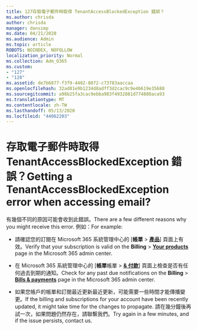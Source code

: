 ```yaml
---
title: 127存取電子郵件時取得 TenantAccessBlockedException 錯誤？
ms.author: chrisda
author: chrisda
manager: dansimp
ms.date: 04/21/2020
ms.audience: Admin
ms.topic: article
ROBOTS: NOINDEX, NOFOLLOW
localization_priority: Normal
ms.collection: Adm_O365
ms.custom:
- "127"
- "128"
ms.assetid: de7b6877-f3f9-4402-8072-c73783aaccaa
ms.openlocfilehash: 32ad81e9b1234d8adff3d2cac9c9e4b619e35688
ms.sourcegitcommit: a98b25fa3cac9ebba983f4932881d774880aca93
ms.translationtype: MT
ms.contentlocale: zh-TW
ms.lasthandoff: 05/13/2020
ms.locfileid: "44062203"
---
```

# <a name="getting-a-tenantaccessblockedexception-error-when-accessing-email"></a><span data-ttu-id="9db46-102">存取電子郵件時取得 TenantAccessBlockedException 錯誤？</span><span class="sxs-lookup"><span data-stu-id="9db46-102">Getting a TenantAccessBlockedException error when accessing email?</span></span>

<span data-ttu-id="9db46-103">有幾個不同的原因可能會收到此錯誤。</span><span class="sxs-lookup"><span data-stu-id="9db46-103">There are a few different reasons why you might receive this error.</span></span> <span data-ttu-id="9db46-104">例如：</span><span class="sxs-lookup"><span data-stu-id="9db46-104">For example:</span></span>

- <span data-ttu-id="9db46-105">請確認您的訂閱在 Microsoft 365 系統管理中心的 [**帳單** \> **[產品](https://portal.office.com/adminportal/home#/subscriptions)**] 頁面上有效。</span><span class="sxs-lookup"><span data-stu-id="9db46-105">Verify that your subscription is valid on the **Billing** \> **[Your products](https://portal.office.com/adminportal/home#/subscriptions)** page in the Microsoft 365 admin center.</span></span>

- <span data-ttu-id="9db46-106">在 Microsoft 365 系統管理中心的 [**帳單**帳單 \> **[& 付款](https://portal.office.com/adminportal/home#/billoverview)**] 頁面上檢查是否有任何過去到期的通知。</span><span class="sxs-lookup"><span data-stu-id="9db46-106">Check for any past due notifications on the **Billing** \> **[Bills & payments](https://portal.office.com/adminportal/home#/billoverview)** page in the Microsoft 365 admin center.</span></span>

- <span data-ttu-id="9db46-107">如果您帳戶的帳單和訂閱最近更新最近更新，可能需要一些時間才能傳播變更。</span><span class="sxs-lookup"><span data-stu-id="9db46-107">If the billing and subscriptions for your account have been recently updated, it might take time for the changes to propagate.</span></span> <span data-ttu-id="9db46-108">請在幾分鐘後再試一次，如果問題仍然存在，請聯繫我們。</span><span class="sxs-lookup"><span data-stu-id="9db46-108">Try again in a few minutes, and if the issue persists, contact us.</span></span>
